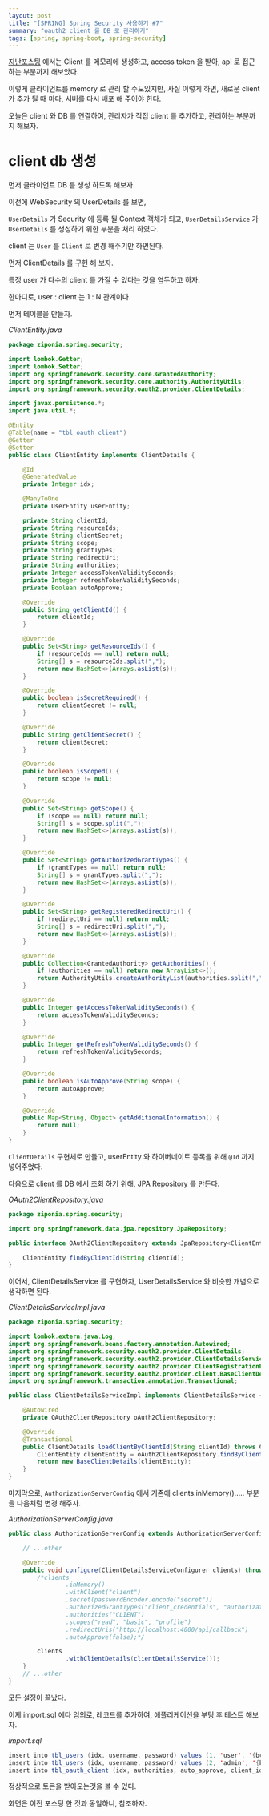 ```yaml
---
layout: post
title: "[SPRING] Spring Security 사용하기 #7"
summary: "oauth2 client 를 DB 로 관리하기"
tags: [spring, spring-boot, spring-security]
---
```


[지난포스팅](https://ziponia.github.io/2019/05/20/spring-boot-oauth2-authorization-server/) 에서는 Client 를 메모리에 생성하고, access token 을 받아, api 로 접근하는 부분까지 해보았다.

이렇게 클라이언트를 memory 로 관리 할 수도있지만, 사실 이렇게 하면, 새로운 client 가 추가 될 때 마다, 서버를 다시 배포 해 주어야 한다.

오늘은 client 와 DB 를 연결하여, 관리자가 직접 client 를 추가하고, 관리하는 부분까지 해보자.

# client db 생성

먼저 클라이언트 DB 를 생성 하도록 해보자.

이전에 WebSecurity 의 UserDetails 를 보면,

`UserDetails` 가 Security 에 등록 될 Context 객체가 되고, `UserDetailsService` 가 `UserDetails` 를 생성하기 위한 부분을 처리 하였다.

client 는 `User` 를 `Client` 로 변경 해주기만 하면된다.

먼저 ClientDetails 를 구현 해 보자.

특정 user 가 다수의 client 를 가질 수 있다는 것을 염두하고 하자.

한마디로, user : client 는 1 : N 관계이다.

먼저 테이블을 만들자.

_ClientEntity.java_

```java
package ziponia.spring.security;

import lombok.Getter;
import lombok.Setter;
import org.springframework.security.core.GrantedAuthority;
import org.springframework.security.core.authority.AuthorityUtils;
import org.springframework.security.oauth2.provider.ClientDetails;

import javax.persistence.*;
import java.util.*;

@Entity
@Table(name = "tbl_oauth_client")
@Getter
@Setter
public class ClientEntity implements ClientDetails {

    @Id
    @GeneratedValue
    private Integer idx;

    @ManyToOne
    private UserEntity userEntity;

    private String clientId;
    private String resourceIds;
    private String clientSecret;
    private String scope;
    private String grantTypes;
    private String redirectUri;
    private String authorities;
    private Integer accessTokenValiditySeconds;
    private Integer refreshTokenValiditySeconds;
    private Boolean autoApprove;

    @Override
    public String getClientId() {
        return clientId;
    }

    @Override
    public Set<String> getResourceIds() {
        if (resourceIds == null) return null;
        String[] s = resourceIds.split(",");
        return new HashSet<>(Arrays.asList(s));
    }

    @Override
    public boolean isSecretRequired() {
        return clientSecret != null;
    }

    @Override
    public String getClientSecret() {
        return clientSecret;
    }

    @Override
    public boolean isScoped() {
        return scope != null;
    }

    @Override
    public Set<String> getScope() {
        if (scope == null) return null;
        String[] s = scope.split(",");
        return new HashSet<>(Arrays.asList(s));
    }

    @Override
    public Set<String> getAuthorizedGrantTypes() {
        if (grantTypes == null) return null;
        String[] s = grantTypes.split(",");
        return new HashSet<>(Arrays.asList(s));
    }

    @Override
    public Set<String> getRegisteredRedirectUri() {
        if (redirectUri == null) return null;
        String[] s = redirectUri.split(",");
        return new HashSet<>(Arrays.asList(s));
    }

    @Override
    public Collection<GrantedAuthority> getAuthorities() {
        if (authorities == null) return new ArrayList<>();
        return AuthorityUtils.createAuthorityList(authorities.split(","));
    }

    @Override
    public Integer getAccessTokenValiditySeconds() {
        return accessTokenValiditySeconds;
    }

    @Override
    public Integer getRefreshTokenValiditySeconds() {
        return refreshTokenValiditySeconds;
    }

    @Override
    public boolean isAutoApprove(String scope) {
        return autoApprove;
    }

    @Override
    public Map<String, Object> getAdditionalInformation() {
        return null;
    }
}

```

`ClientDetails` 구현체로 만들고, userEntity 와 하이버네이트 등록을 위해 `@Id` 까지 넣어주었다.

다음으로 client 를 DB 에서 조회 하기 위해, JPA Repository 를 만든다.

_OAuth2ClientRepository.java_

```java
package ziponia.spring.security;

import org.springframework.data.jpa.repository.JpaRepository;

public interface OAuth2ClientRepository extends JpaRepository<ClientEntity, Integer> {

    ClientEntity findByClientId(String clientId);
}
```

이어서, ClientDetailsService 를 구현하자, UserDetailsService 와 비슷한 개념으로 생각하면 된다.

_ClientDetailsServiceImpl.java_

```java
package ziponia.spring.security;

import lombok.extern.java.Log;
import org.springframework.beans.factory.annotation.Autowired;
import org.springframework.security.oauth2.provider.ClientDetails;
import org.springframework.security.oauth2.provider.ClientDetailsService;
import org.springframework.security.oauth2.provider.ClientRegistrationException;
import org.springframework.security.oauth2.provider.client.BaseClientDetails;
import org.springframework.transaction.annotation.Transactional;

public class ClientDetailsServiceImpl implements ClientDetailsService {

    @Autowired
    private OAuth2ClientRepository oAuth2ClientRepository;

    @Override
    @Transactional
    public ClientDetails loadClientByClientId(String clientId) throws ClientRegistrationException {
        ClientEntity clientEntity = oAuth2ClientRepository.findByClientId(clientId);
        return new BaseClientDetails(clientEntity);
    }
}
```

마지막으로, `AuthorizationServerConfig` 에서 기존에 clients.inMemory()..... 부분을 다음처럼 변경 해주자.

_AuthorizationServerConfig.java_

```java
public class AuthorizationServerConfig extends AuthorizationServerConfigurerAdapter {

    // ...other

    @Override
    public void configure(ClientDetailsServiceConfigurer clients) throws Exception {
        /*clients
                .inMemory()
                .withClient("client")
                .secret(passwordEncoder.encode("secret"))
                .authorizedGrantTypes("client_credentials", "authorization_code", "refresh_token", "password")
                .authorities("CLIENT")
                .scopes("read", "basic", "profile")
                .redirectUris("http://localhost:4000/api/callback")
                .autoApprove(false);*/

        clients
                .withClientDetails(clientDetailsService());
    }
    // ...other
}
```

모든 설정이 끝났다.

이제 import.sql 에다 임의로, 레코드를 추가하여, 애플리케이션을 부팅 후 테스트 해보자.

_import.sql_

```java
insert into tbl_users (idx, username, password) values (1, 'user', '{bcrypt}$2a$10$Wyc.IrbO.bqraF58565Yde6J6heWdARvbDUKfaQYr9v/IoHcQ1RlK');
insert into tbl_users (idx, username, password) values (2, 'admin', '{bcrypt}$2a$10$Wyc.IrbO.bqraF58565Yde6J6heWdARvbDUKfaQYr9v/IoHcQ1RlK');
insert into tbl_oauth_client (idx, authorities, auto_approve, client_id, client_secret, grant_types, redirect_uri, scope, user_entity_idx) values (1, 'CLIENT', false, 'client', '{bcrypt}$2a$10$cxEU57mmmEm9FfhAJBMW7ec9oG4Y5Uq4Os8CfpxoL6TLzxPCCqzXK', 'client_credentials,authorization_code,refresh_token,password', 'http://localhost:4000/api/callback', 'read,basic,profile', 1);
```

정상적으로 토큰을 받아오는것을 볼 수 있다.

화면은 이전 포스팅 한 것과 동일하니, 참조하자.
